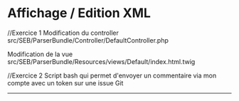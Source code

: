 Affichage / Edition XML
========================

//Exercice 1
Modification du controller src/SEB/ParserBundle/Controller/DefaultController.php

Modification de la vue src/SEB/ParserBundle/Resources/views/Default/index.html.twig

//Exercice 2
Script bash qui permet d'envoyer un commentaire via mon compte avec un token sur une issue Git

--------------

